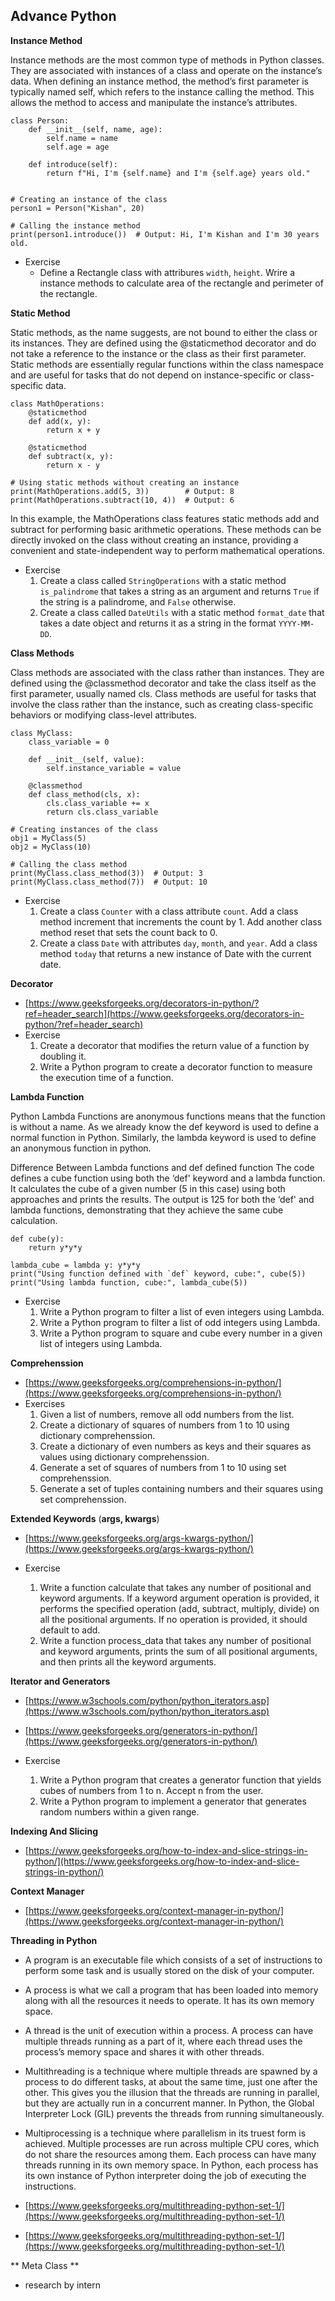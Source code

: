 ## Advance Python

**Instance Method**

Instance methods are the most common type of methods in Python classes. They are associated with instances of a class and operate on the instance’s data. When defining an instance method, the method’s first parameter is typically named self, which refers to the instance calling the method. This allows the method to access and manipulate the instance’s attributes.
```
class Person:
    def __init__(self, name, age):
        self.name = name
        self.age = age

    def introduce(self):
        return f"Hi, I'm {self.name} and I'm {self.age} years old."


# Creating an instance of the class
person1 = Person("Kishan", 20)

# Calling the instance method
print(person1.introduce())  # Output: Hi, I'm Kishan and I'm 30 years old.
```
 - Exercise
   - Define a Rectangle class with attribures `width`, `height`. Wrire a instance methods to calculate area of the rectangle and perimeter of the rectangle.

**Static Method**

Static methods, as the name suggests, are not bound to either the class or its instances. They are defined using the @staticmethod decorator and do not take a reference to the instance or the class as their first parameter. Static methods are essentially regular functions within the class namespace and are useful for tasks that do not depend on instance-specific or class-specific data.

```
class MathOperations:
    @staticmethod
    def add(x, y):
        return x + y

    @staticmethod
    def subtract(x, y):
        return x - y

# Using static methods without creating an instance
print(MathOperations.add(5, 3))        # Output: 8
print(MathOperations.subtract(10, 4))  # Output: 6
```
In this example, the MathOperations class features static methods add and subtract for performing basic arithmetic operations. These methods can be directly invoked on the class without creating an instance, providing a convenient and state-independent way to perform mathematical operations.

 - Exercise
    1. Create a class called `StringOperations` with a static method `is_palindrome` that takes a string as an argument and returns `True` if the string is a palindrome, and `False` otherwise.
    2. Create a class called `DateUtils` with a static method `format_date` that takes a date object and returns it as a string in the format `YYYY-MM-DD`.

**Class Methods**

Class methods are associated with the class rather than instances. They are defined using the @classmethod decorator and take the class itself as the first parameter, usually named cls. Class methods are useful for tasks that involve the class rather than the instance, such as creating class-specific behaviors or modifying class-level attributes.
```
class MyClass:
    class_variable = 0

    def __init__(self, value):
        self.instance_variable = value

    @classmethod
    def class_method(cls, x):
        cls.class_variable += x
        return cls.class_variable

# Creating instances of the class
obj1 = MyClass(5)
obj2 = MyClass(10)

# Calling the class method
print(MyClass.class_method(3))  # Output: 3
print(MyClass.class_method(7))  # Output: 10
```
- Exercise
    1. Create a class `Counter` with a class attribute `count`. Add a class method increment that increments the count by 1. Add another class method reset that sets the count back to 0.
    2. Create a class `Date` with attributes `day`, `month`, and `year`. Add a class method `today` that returns a new instance of Date with the current date.

**Decorator**
- [https://www.geeksforgeeks.org/decorators-in-python/?ref=header_search](https://www.geeksforgeeks.org/decorators-in-python/?ref=header_search)
- Exercise
   1. Create a decorator that modifies the return value of a function by doubling it.
   2. Write a Python program to create a decorator function to measure the execution time of a function.

**Lambda Function**

Python Lambda Functions are anonymous functions means that the function is without a name. As we already know the def keyword is used to define a normal function in Python. Similarly, the lambda keyword is used to define an anonymous function in python.

Difference Between Lambda functions and def defined function
The code defines a cube function using both the ‘def' keyword and a lambda function. It calculates the cube of a given number (5 in this case) using both approaches and prints the results. The output is 125 for both the ‘def' and lambda functions, demonstrating that they achieve the same cube calculation.

```
def cube(y):
	return y*y*y

lambda_cube = lambda y: y*y*y
print("Using function defined with `def` keyword, cube:", cube(5))
print("Using lambda function, cube:", lambda_cube(5))
```

- Exercise
   1. Write a Python program to filter a list of even integers using Lambda.
   2. Write a Python program to filter a list of odd integers using Lambda.
   3. Write a Python program to square and cube every number in a given list of integers using Lambda.

**Comprehenssion**
  - [https://www.geeksforgeeks.org/comprehensions-in-python/](https://www.geeksforgeeks.org/comprehensions-in-python/)
- Exercises
   1. Given a list of numbers, remove all odd numbers from the list.
   2. Create a dictionary of squares of numbers from 1 to 10 using dictionary comprehenssion.
   3.  Create a dictionary of even numbers as keys and their squares as values using dictionary comprehenssion.
   4.  Generate a set of squares of numbers from 1 to 10 using set comprehenssion.
   5.  Generate a set of tuples containing numbers and their squares using set comprehenssion.

**Extended Keywords** (**args, kwargs**)
 - [https://www.geeksforgeeks.org/args-kwargs-python/](https://www.geeksforgeeks.org/args-kwargs-python/)

- Exercise
   1. Write a function calculate that takes any number of positional and keyword arguments. If a keyword argument operation is provided, it performs the specified operation (add, subtract, multiply, divide) on all the positional arguments. If no operation is provided, it should default to add.
   2. Write a function process_data that takes any number of positional and keyword arguments, prints the sum of all positional arguments, and then prints all the keyword arguments.
 
**Iterator and Generators**
 - [https://www.w3schools.com/python/python_iterators.asp](https://www.w3schools.com/python/python_iterators.asp)
 - [https://www.geeksforgeeks.org/generators-in-python/](https://www.geeksforgeeks.org/generators-in-python/)

- Exercise
   1. Write a Python program that creates a generator function that yields cubes of numbers from 1 to n. Accept n from the user.
   2.  Write a Python program to implement a generator that generates random numbers within a given range.

**Indexing And Slicing**
   - [https://www.geeksforgeeks.org/how-to-index-and-slice-strings-in-python/](https://www.geeksforgeeks.org/how-to-index-and-slice-strings-in-python/)

**Context Manager**
   - [https://www.geeksforgeeks.org/context-manager-in-python/](https://www.geeksforgeeks.org/context-manager-in-python/)

**Threading in Python**
   - A program is an executable file which consists of a set of instructions to perform some task and is usually stored on the disk of your computer.
   - A process is what we call a program that has been loaded into memory along with all the resources it needs to operate. It has its own memory space.
   - A thread is the unit of execution within a process. A process can have multiple threads running as a part of it, where each thread uses the process’s memory space and shares it with other threads.
   - Multithreading is a technique where multiple threads are spawned by a process to do different tasks, at about the same time, just one after the other. This gives you the illusion that the threads are running in parallel, but they are actually run in a concurrent manner. In Python, the Global Interpreter Lock (GIL) prevents the threads from running simultaneously.
   - Multiprocessing is a technique where parallelism in its truest form is achieved. Multiple processes are run across multiple CPU cores, which do not share the resources among them. Each process can have many threads running in its own memory space. In Python, each process has its own instance of Python interpreter doing the job of executing the instructions.

 - [https://www.geeksforgeeks.org/multithreading-python-set-1/](https://www.geeksforgeeks.org/multithreading-python-set-1/)
 - [https://www.geeksforgeeks.org/multithreading-python-set-1/](https://www.geeksforgeeks.org/multithreading-python-set-1/)

** Meta Class **
- research by intern


